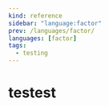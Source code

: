 ```yaml
---
kind: reference
sidebar: "language:factor"
prev: /languages/factor/
languages: [factor]
tags:
  - testing
---
```


# testest

<!--
TODO: Finish this reference
TODO: Add tutorial and link to it
TODO: Add any recipes and link to them
-->
